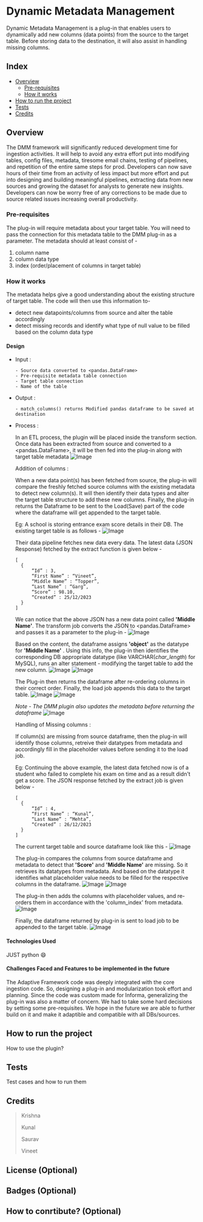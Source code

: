 # Dynamic Metadata Management
Dynamic Metadata Management is a plug-in that enables users to dynamically add new columns (data points) from the source to the target table. Before storing data to the destination, it will also assist in handling missing columns. 

## Index
- [Overview](README.md#Overview)
  - [Pre-requisites](README.md#Pre-requisites)
  - [How it works](README.md#How-it-works)
- [How to run the project](README.md#How-to-run-the-project)
- [Tests](README.md#Tests)
- [Credits](README.md#Credits)

## Overview
The DMM framework will significantly reduced development time for ingestion activities. It will help to avoid any extra effort put into modifying tables, config files, metadata, tiresome email chains, testing of pipelines, and repetition of the entire same steps for prod. Developers can now save hours of their time from an activity of less impact but more effort and put into designing and building meaningful pipelines, extracting data from new sources and growing the dataset for analysts to generate new insights. Developers can now be worry free of any corrections to be made due to source related issues increasing overall productivity.
### Pre-requisites
The plug-in will require metadata about your target table. You will need to pass the connection for this metadata table to the DMM plug-in as a parameter. The metadata should at least consist of -
  1. column name
  2. column data type
  3. index  (order/placement of columns in target table)
### How it works
The metadata helps give a good understanding about the existing structure of target table. The code will then use this information to- 
- detect new datapoints/columns from source and alter the table accordingly
- detect missing records and identify what type of null value to be filled based on the column data type
#### Design
- Input : 
  ```
  - Source data converted to <pandas.DataFrame>
  - Pre-requisite metadata table connection
  - Target table connection
  - Name of the table
  ```


- Output :
  ```
  - match_columns() returns Modified pandas dataframe to be saved at destination
  ```

- Process :
  
  In an ETL process, the plugin will be placed inside the transform section. Once data has been extracted from source and converted to a <pandas.DataFrame>, it will be then fed into the plug-in along with target table metadata
    ![Image](assets/1.PNG)
  
  Addition of columns :
  
  When a new data point(s) has been fetched from source, the plug-in will compare the freshly fetched source columns with the existing metadata to detect new column(s). It will then identify their data types and alter the target table structure to add these new columns. Finally, the plug-in returns the Dataframe to be sent to the Load(Save) part of the code where the dataframe will get appended to the target table.
  
  Eg:
  A school is storing entrance exam score details in their DB. The existing target table is as follows - 
      ![Image](assets/2.PNG)
  
  Their data pipeline fetches new data every data. The latest data (JSON Response) fetched by the extract function is given below -
  ```
  [
    {
        “Id” : 3,
        “First Name” : “Vineet”,
        “Middle Name” : “Topper”,
        “Last Name” : “Garg”,
        “Score” : 98.10,
        “Created” : 25/12/2023
    }
  ]
  ```
  
  We can notice that the above JSON has a new data point called **'Middle Name'**. The transform job converts the JSON to <pandas.DataFrame> and passes it as a parameter to the plug-in -
    ![Image](assets/3.PNG)
  
  Based on the content, the dataframe assigns **'object'** as the datatype for **'Middle Name'** . Using this info, the plug-in then identifies the corresponding DB appropriate datatype (like VARCHAR(*char_length*) for MySQL), runs an alter statement - modifying the target table to add the new column.
    ![Image](assets/6.PNG)
    ![Image](assets/4.PNG)
  
  The Plug-in then returns the dataframe after re-ordering columns in their correct order. Finally, the load job appends this data to the target table.
    ![Image](assets/7.PNG)
    ![Image](assets/5.PNG)
  
  *Note - The DMM plugin also updates the metadata before returning the dataframe*
    ![Image](assets/8.PNG)
    
    
  Handling of Missing columns :
  
  If column(s) are missing from source dataframe, then the plug-in will identify those columns, retreive their datatypes from metadata and accordingly fill in the placeholder values before sending it to the load job.
  
  Eg: Continuing the above example, the latest data fetched now is of a student who failed to complete his exam on time and as a result didn't get a score. The JSON response fetched by the extract job is given below - 
  ```
  [
    {
        “Id” : 4,
        “First Name” : “Kunal”,
        “Last Name” : “Mehta”,
        “Created” : 26/12/2023
    }
  ]
  ```
  The current target table and source dataframe look like this - 
    ![Image](assets/9.PNG)
  
  The plug-in compares the columns from source dataframe and metadata to detect that **'Score'** and **'Middle Name'** are missing. So it retrieves its datatypes from metadata.  And based on the datatype it identifies what placeholder value needs to be filled for the respective columns in the dataframe.
    ![Image](assets/11.PNG)
    ![Image](assets/12.PNG)
  
  The plug-in then adds the columns with placeholder values, and re-orders them in accordance with the 'column_index' from metadata.
    ![Image](assets/13.PNG)
    
  Finally, the dataframe returned by plug-in is sent to load job to be appended to the target table.
    ![Image](assets/14.PNG)
  

#### Technologies Used
JUST python :smile:

#### Challenges Faced and Features to be implemented in the future
The Adaptive Framework code was deeply integrated with the core ingestion code. So, designing a plug-in and modularization took effort and planning. Since the code was custom made for Informa, generalizing the plug-in was also a matter of concern. We had to take some hard decisions by setting some pre-requisites. We hope in the future we are able to further build on it and make it adaptible and compatible with all DBs/sources.
  
## How to run the project
How to use the plugin?

## Tests
Test cases and how to run them

## Credits
> Krishna
>
> Kunal
>
> Saurav
>
> Vineet

## License (Optional)

## Badges (Optional)

## How to conrtibute? (Optional)
